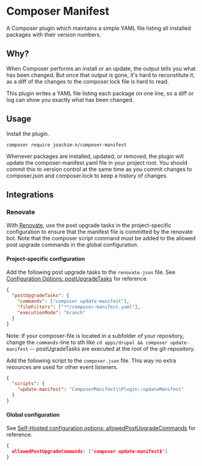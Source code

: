 # Composer Manifest

A Composer plugin which maintains a simple YAML file listing all installed
packages with their version numbers.

## Why?

When Composer performs an install or an update, the output tells you what has
been changed. But once that output is gone, it's hard to reconstitute it, as a
diff of the changes to the composer.lock file is hard to read.

This plugin writes a YAML file listing each package on one line, so a diff or
log can show you exactly what has been changed.

## Usage

Install the plugin.

```
composer require joachim-n/composer-manifest
```

Whenever packages are installed, updated, or removed, the plugin will update the
composer-manifest.yaml file in your project root. You should commit this to
version control at the same time as you commit changes to composer.json and
composer.lock to keep a history of changes.

## Integrations

### Renovate

With [Renovate](https://github.com/renovatebot/renovate), use the post upgrade
tasks in the project-specific configuration to ensure that the manifest file is
committed by the renovate bot. Note that the composer script command must be
added to the allowed post upgrade commands in the global configuration.

#### Project-specific configuration

Add the following post upgrade tasks to the `renovate.json` file. See 
[Configuration Options: postUpgradeTasks](https://docs.renovatebot.com/configuration-options/#postupgradetasks) for reference.

```json
{
  "postUpgradeTasks": {
    "commands": ["composer update-manifest"],
    "fileFilters": ["**/composer-manifest.yaml"],
    "executionMode": "branch"
  }
}
```
Note: If your composer-file is located in a subfolder of your repository, 
change the `commands`-line to sth like
`cd apps/drupal && composer update-manifest` -- postUgradeTasks are
executed at the root of the git-repository.

Add the following script to the `composer.json` file. This way no extra
resources are used for other event listeners.

```json
{
  "scripts": {
    "update-manifest": "ComposerManifest\\Plugin::updateManifest"
  }
}
```
#### Global configuration

See [Self-Hosted configuration options: allowedPostUpgradeCommands](https://docs.renovatebot.com/self-hosted-configuration/#allowedpostupgradecommands) for reference.

```json
{
  allowedPostUpgradeCommands: ['composer update-manifest$']
}
```
